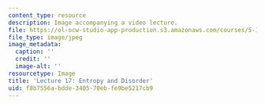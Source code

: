 ```yaml
---
content_type: resource
description: Image accompanying a video lecture.
file: https://ol-ocw-studio-app-production.s3.amazonaws.com/courses/5-111-principles-of-chemical-science-fall-2008/f8b7556abdde340570ebfe9be5217cb9_17.jpg
file_type: image/jpeg
image_metadata:
  caption: ''
  credit: ''
  image-alt: ''
resourcetype: Image
title: 'Lecture 17: Entropy and Disorder'
uid: f8b7556a-bdde-3405-70eb-fe9be5217cb9
---
```

